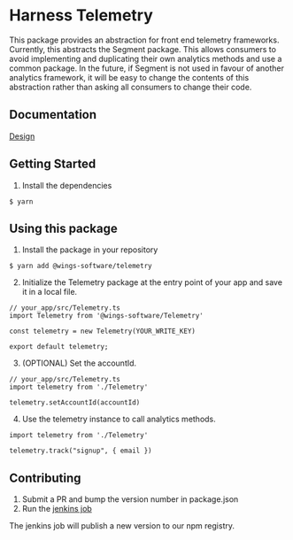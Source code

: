 # Harness Telemetry

This package provides an abstraction for front end telemetry frameworks. Currently, this abstracts the Segment package.
This allows consumers to avoid implementing and duplicating their own analytics methods and use a common package. In the future, if Segment is not used in favour of another analytics framework, it will be easy to change the contents of this abstraction rather than asking all consumers to change their code.

## Documentation

[Design](https://harness.atlassian.net/wiki/spaces/GTM/pages/1484652596/Telemetry+Framework+Frontend)

## Getting Started

1. Install the dependencies

```
$ yarn
```

## Using this package

1. Install the package in your repository

```
$ yarn add @wings-software/telemetry
```

2. Initialize the Telemetry package at the entry point of your app and save it in a local file.

```
// your_app/src/Telemetry.ts
import Telemetry from '@wings-software/Telemetry'

const telemetry = new Telemetry(YOUR_WRITE_KEY)

export default telemetry;
```

3. (OPTIONAL) Set the accountId.

```
// your_app/src/Telemetry.ts
import telemetry from './Telemetry'

telemetry.setAccountId(accountId)
```

4. Use the telemetry instance to call analytics methods.

```
import telemetry from './Telemetry'

telemetry.track("signup", { email })
```

## Contributing

1. Submit a PR and bump the version number in package.json
2. Run the [jenkins job](https://jenkinsk8s.harness.io/view/UI/job/telemetry-release/)

The jenkins job will publish a new version to our npm registry.
